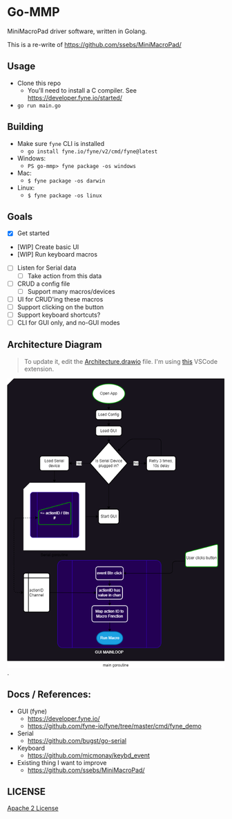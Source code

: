 # Go-MMP
MiniMacroPad driver software, written in Golang. 

This is a re-write of https://github.com/ssebs/MiniMacroPad/

## Usage
- Clone this repo
  - You'll need to install a C compiler. See https://developer.fyne.io/started/
- `go run main.go`
<!-- - go install github.com/ssebs/go-mmp -->

## Building
- Make sure `fyne` CLI is installed
  - `go install fyne.io/fyne/v2/cmd/fyne@latest`
- Windows:
  - `PS go-mmp> fyne package -os windows`
- Mac:
  - `$ fyne package -os darwin`
- Linux:
  - `$ fyne package -os linux`

## Goals
- [x] Get started
- [WIP] Create basic UI
- [WIP] Run keyboard macros
- [ ] Listen for Serial data
  - [ ] Take action from this data
- [ ] CRUD a config file
  - [ ] Support many macros/devices
- [ ] UI for CRUD'ing these macros
- [ ] Support clicking on the button
- [ ] Support keyboard shortcuts?
- [ ] CLI for GUI only, and no-GUI modes

## Architecture Diagram
> To update it, edit the [Architecture.drawio](./Architecture.drawio) file. I'm using [this](https://open-vsx.org/extension/hediet/vscode-drawio) VSCode extension.
> 
![Architecture diagram](./Architecture.png).


## Docs / References:
- GUI (fyne)
  - https://developer.fyne.io/
  - https://github.com/fyne-io/fyne/tree/master/cmd/fyne_demo
- Serial
  - https://github.com/bugst/go-serial
- Keyboard
  - https://github.com/micmonay/keybd_event
- Existing thing I want to improve
  - https://github.com/ssebs/MiniMacroPad/

## LICENSE
[Apache 2 License](./LICENSE)